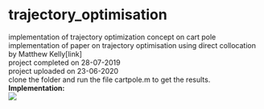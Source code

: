 # trajectory_optimisation
implementation of trajectory optimization concept on cart pole \
implementation of paper on trajectory optimisation using direct collocation by Matthew Kelly[link]\
project completed on 28-07-2019 \
project uploaded on 23-06-2020 \
clone the folder and run the file cartpole.m to get the results.\
**Implementation:**\
![](https://github.com/satyamgupta2708/trajectory_optimisation/blob/master/cart_pendulum.gif)
